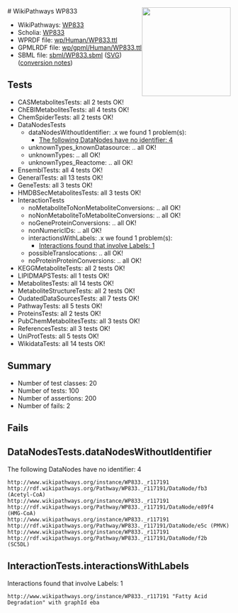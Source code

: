 <img style="float: right; width: 200px" src="../logo.png" />
# WikiPathways WP833

* WikiPathways: [WP833](https://identifiers.org/wikipathways:WP833)
* Scholia: [WP833](https://scholia.toolforge.org/wikipathways/WP833)
* WPRDF file: [wp/Human/WP833.ttl](../wp/Human/WP833.ttl)
* GPMLRDF file: [wp/gpml/Human/WP833.ttl](../wp/gpml/Human/WP833.ttl)
* SBML file: [sbml/WP833.sbml](../sbml/WP833.sbml) ([SVG](../sbml/WP833.svg)) ([conversion notes](../sbml/WP833.txt))

## Tests
* CASMetabolitesTests: all 2 tests OK!
* ChEBIMetabolitesTests: all 4 tests OK!
* ChemSpiderTests: all 2 tests OK!
* DataNodesTests
    * dataNodesWithoutIdentifier: .x we found 1 problem(s):
        * [The following DataNodes have no identifier: 4](#d2d32fa3)
    * unknownTypes_knownDatasource: .. all OK!
    * unknownTypes: .. all OK!
    * unknownTypes_Reactome: .. all OK!
* EnsemblTests: all 4 tests OK!
* GeneralTests: all 13 tests OK!
* GeneTests: all 3 tests OK!
* HMDBSecMetabolitesTests: all 3 tests OK!
* InteractionTests
    * noMetaboliteToNonMetaboliteConversions: .. all OK!
    * noNonMetaboliteToMetaboliteConversions: .. all OK!
    * noGeneProteinConversions: .. all OK!
    * nonNumericIDs: .. all OK!
    * interactionsWithLabels: .x we found 1 problem(s):
        * [Interactions found that involve Labels: 1](#630d2678)
    * possibleTranslocations: .. all OK!
    * noProteinProteinConversions: .. all OK!
* KEGGMetaboliteTests: all 2 tests OK!
* LIPIDMAPSTests: all 1 tests OK!
* MetabolitesTests: all 14 tests OK!
* MetaboliteStructureTests: all 2 tests OK!
* OudatedDataSourcesTests: all 7 tests OK!
* PathwayTests: all 5 tests OK!
* ProteinsTests: all 2 tests OK!
* PubChemMetabolitesTests: all 3 tests OK!
* ReferencesTests: all 3 tests OK!
* UniProtTests: all 5 tests OK!
* WikidataTests: all 14 tests OK!


## Summary

* Number of test classes: 20
* Number of tests: 100
* Number of assertions: 200
* Number of fails: 2

## Fails

<a name="d2d32fa3" />

## DataNodesTests.dataNodesWithoutIdentifier

The following DataNodes have no identifier: 4
```
http://www.wikipathways.org/instance/WP833._r117191 http://rdf.wikipathways.org/Pathway/WP833._r117191/DataNode/fb3 (Acetyl-CoA)
http://www.wikipathways.org/instance/WP833._r117191 http://rdf.wikipathways.org/Pathway/WP833._r117191/DataNode/e89f4 (HMG-CoA)
http://www.wikipathways.org/instance/WP833._r117191 http://rdf.wikipathways.org/Pathway/WP833._r117191/DataNode/e5c (PMVK)
http://www.wikipathways.org/instance/WP833._r117191 http://rdf.wikipathways.org/Pathway/WP833._r117191/DataNode/f2b (SC5DL)
```

<a name="630d2678" />

## InteractionTests.interactionsWithLabels

Interactions found that involve Labels: 1
```
http://www.wikipathways.org/instance/WP833._r117191 "Fatty Acid Degradation" with graphId eba
```

